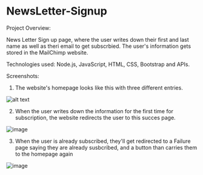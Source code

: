 # NewsLetter-Signup

Project Overview:

News Letter Sign up page, where the user writes down their first and last name as well as theri email to get subscrbied. The user's information gets stored in the
MailChimp website.

Technologies used: Node.js, JavaScript, HTML, CSS, Bootstrap and APIs.

Screenshots:

1. The website's homepage looks like this with three different entries. 

![alt text](https://github.com/anabaronam/main/mainPage.jpg)

2. When the user writes down the information for the first time for subscription, the website redirects the user to this succes page.

![image](https://user-images.githubusercontent.com/97048231/207150771-74732a5a-c2fd-49f6-a9ad-0fddf710f978.png)


3. When the user is already subscribed, they'll get redirected to a Failure page saying they are already susbcribed, and a button than carries them to the 
homepage again

![image](https://user-images.githubusercontent.com/97048231/207150904-68a5c001-aa52-4317-9969-1379e3c9f558.png)


